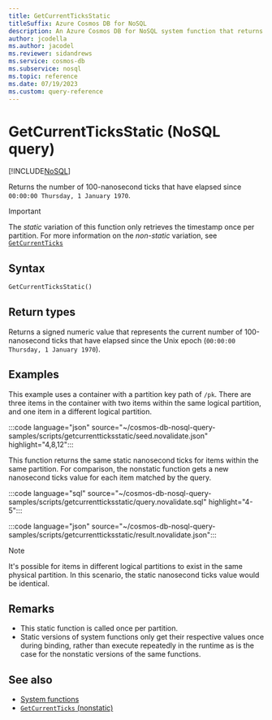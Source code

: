 ```yaml
---
title: GetCurrentTicksStatic
titleSuffix: Azure Cosmos DB for NoSQL
description: An Azure Cosmos DB for NoSQL system function that returns a static nanosecond ticks value.
author: jcodella
ms.author: jacodel
ms.reviewer: sidandrews
ms.service: cosmos-db
ms.subservice: nosql
ms.topic: reference
ms.date: 07/19/2023
ms.custom: query-reference
---
```


# GetCurrentTicksStatic (NoSQL query)

[!INCLUDE[NoSQL](../../includes/appliesto-nosql.md)]

Returns the number of 100-nanosecond ticks that have elapsed since `00:00:00 Thursday, 1 January 1970`.

> [!IMPORTANT]
> The *static* variation of this function only retrieves the timestamp once per partition. For more information on the *non-static* variation, see [`GetCurrentTicks`](getcurrentticks.md)

## Syntax

```sql
GetCurrentTicksStatic()
```

## Return types

Returns a signed numeric value that represents the current number of 100-nanosecond ticks that have elapsed since the Unix epoch (`00:00:00 Thursday, 1 January 1970`).

## Examples

This example uses a container with a partition key path of `/pk`. There are three items in the container with two items within the same logical partition, and one item in a different logical partition.

:::code language="json" source="~/cosmos-db-nosql-query-samples/scripts/getcurrentticksstatic/seed.novalidate.json" highlight="4,8,12":::

This function returns the same static nanosecond ticks for items within the same partition. For comparison, the nonstatic function gets a new nanosecond ticks value for each item matched by the query.

:::code language="sql" source="~/cosmos-db-nosql-query-samples/scripts/getcurrentticksstatic/query.novalidate.sql" highlight="4-5":::  

:::code language="json" source="~/cosmos-db-nosql-query-samples/scripts/getcurrentticksstatic/result.novalidate.json":::

> [!NOTE]
> It's possible for items in different logical partitions to exist in the same physical partition. In this scenario, the static nanosecond ticks value would be identical.

## Remarks

- This static function is called once per partition.
- Static versions of system functions only get their respective values once during binding, rather than execute repeatedly in the runtime as is the case for the nonstatic versions of the same functions.

## See also

- [System functions](system-functions.yml)
- [`GetCurrentTicks` (nonstatic)](getcurrentticks.md)